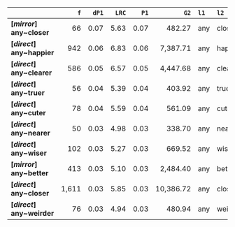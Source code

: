 |                            |   `f` |   `dP1` |   `LRC` |   `P1` |      `G2` | `l1`   | `l2`    |   `f1` |   `f2` |        `N` |   `exp_f` |   `unexp_f` |   `unexp_r` |   `odds_r_disc` |   `t` |   `MI` |   `dP2` |   `P2` |   `deltaP_max` |   `deltaP_mean` | `dataset`   |
|:---------------------------|------:|--------:|--------:|-------:|----------:|:-------|:--------|-------:|-------:|-----------:|----------:|------------:|------------:|----------------:|------:|-------:|--------:|-------:|---------------:|----------------:|:------------|
| **[_mirror_] any~closer**  |    66 |    0.07 |    5.63 |   0.07 |    482.27 | any    | closer  |  1,169 |    972 |  1,680,633 |      0.68 |       65.32 |        0.99 |            2.05 |  8.04 |   1.99 |    0.06 |   0.06 |           0.07 |            0.06 | mirror      |
| **[_direct_] any~happier** |   942 |    0.06 |    6.83 |   0.06 |  7,387.71 | any    | happier | 32,161 | 16,177 | 71,961,373 |      7.23 |      934.77 |        0.99 |            2.15 | 30.46 |   2.11 |    0.03 |   0.03 |           0.06 |            0.04 | direct      |
| **[_direct_] any~clearer** |   586 |    0.05 |    6.57 |   0.05 |  4,447.68 | any    | clearer | 32,161 | 11,328 | 71,961,373 |      5.06 |      580.94 |        0.99 |            2.09 | 24.00 |   2.06 |    0.02 |   0.02 |           0.05 |            0.03 | direct      |
| **[_direct_] any~truer**   |    56 |    0.04 |    5.39 |   0.04 |    403.92 | any    | truer   | 32,161 |  1,293 | 71,961,373 |      0.58 |       55.42 |        0.99 |            2.01 |  7.41 |   1.99 |    0.00 |   0.00 |           0.04 |            0.02 | direct      |
| **[_direct_] any~cuter**   |    78 |    0.04 |    5.59 |   0.04 |    561.09 | any    | cuter   | 32,161 |  1,819 | 71,961,373 |      0.81 |       77.19 |        0.99 |            2.00 |  8.74 |   1.98 |    0.00 |   0.00 |           0.04 |            0.02 | direct      |
| **[_direct_] any~nearer**  |    50 |    0.03 |    4.98 |   0.03 |    338.70 | any    | nearer  | 32,161 |  1,435 | 71,961,373 |      0.64 |       49.36 |        0.99 |            1.91 |  6.98 |   1.89 |    0.00 |   0.00 |           0.03 |            0.02 | direct      |
| **[_direct_] any~wiser**   |   102 |    0.03 |    5.27 |   0.03 |    669.52 | any    | wiser   | 32,161 |  3,253 | 71,961,373 |      1.45 |      100.55 |        0.99 |            1.86 |  9.96 |   1.85 |    0.00 |   0.00 |           0.03 |            0.02 | direct      |
| **[_mirror_] any~better**  |   413 |    0.03 |    5.10 |   0.03 |  2,484.40 | any    | better  |  1,169 | 13,606 |  1,680,633 |      9.46 |      403.54 |        0.98 |            1.84 | 19.86 |   1.64 |    0.35 |   0.35 |           0.35 |            0.19 | mirror      |
| **[_direct_] any~closer**  | 1,611 |    0.03 |    5.85 |   0.03 | 10,386.72 | any    | closer  | 32,161 | 55,736 | 71,961,373 |     24.91 |    1,586.09 |        0.98 |            1.85 | 39.52 |   1.81 |    0.05 |   0.05 |           0.05 |            0.04 | direct      |
| **[_direct_] any~weirder** |    76 |    0.03 |    4.94 |   0.03 |    480.94 | any    | weirder | 32,161 |  2,726 | 71,961,373 |      1.22 |       74.78 |        0.98 |            1.81 |  8.58 |   1.80 |    0.00 |   0.00 |           0.03 |            0.01 | direct      |